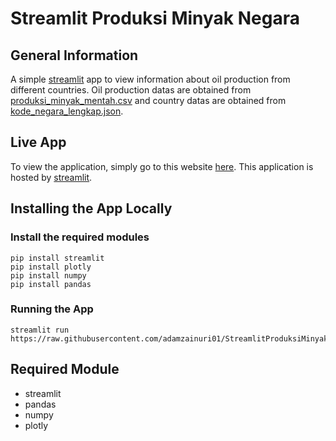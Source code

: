 # Streamlit Produksi Minyak Negara

## General Information
A simple [streamlit](https://streamlit.io) app to view information about oil production from different countries. Oil production datas are obtained from [produksi_minyak_mentah.csv](https://github.com/adamzainuri01/StreamlitProduksiMinyakNegara/blob/main/produksi_minyak_mentah.csv) and country datas are obtained from [kode_negara_lengkap.json](https://github.com/adamzainuri01/StreamlitProduksiMinyakNegara/blob/main/kode_negara_lengkap.json).

## Live App
To view the application, simply go to this website [here](https://share.streamlit.io/adamzainuri01/streamlitproduksiminyaknegara/main/Streamlit_ProduksiMinyak.py). This application is hosted by [streamlit](https://streamlit.io).

## Installing the App Locally
### Install the required modules
```
pip install streamlit
pip install plotly
pip install numpy
pip install pandas
```
### Running the App
```
streamlit run https://raw.githubusercontent.com/adamzainuri01/StreamlitProduksiMinyakNegara/main/Streamlit_ProduksiMinyak.py
```

## Required Module
- streamlit
- pandas
- numpy
- plotly
